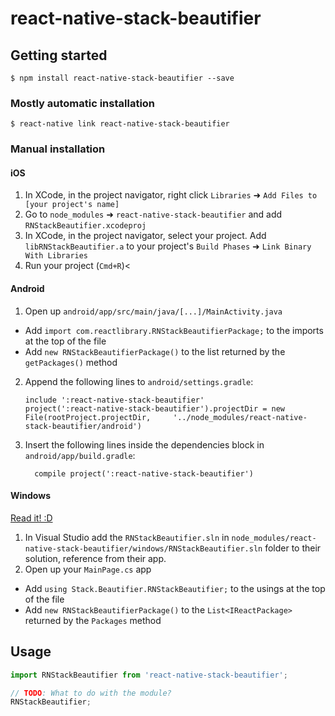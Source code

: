 
# react-native-stack-beautifier

## Getting started

`$ npm install react-native-stack-beautifier --save`

### Mostly automatic installation

`$ react-native link react-native-stack-beautifier`

### Manual installation


#### iOS

1. In XCode, in the project navigator, right click `Libraries` ➜ `Add Files to [your project's name]`
2. Go to `node_modules` ➜ `react-native-stack-beautifier` and add `RNStackBeautifier.xcodeproj`
3. In XCode, in the project navigator, select your project. Add `libRNStackBeautifier.a` to your project's `Build Phases` ➜ `Link Binary With Libraries`
4. Run your project (`Cmd+R`)<

#### Android

1. Open up `android/app/src/main/java/[...]/MainActivity.java`
  - Add `import com.reactlibrary.RNStackBeautifierPackage;` to the imports at the top of the file
  - Add `new RNStackBeautifierPackage()` to the list returned by the `getPackages()` method
2. Append the following lines to `android/settings.gradle`:
  	```
  	include ':react-native-stack-beautifier'
  	project(':react-native-stack-beautifier').projectDir = new File(rootProject.projectDir, 	'../node_modules/react-native-stack-beautifier/android')
  	```
3. Insert the following lines inside the dependencies block in `android/app/build.gradle`:
  	```
      compile project(':react-native-stack-beautifier')
  	```

#### Windows
[Read it! :D](https://github.com/ReactWindows/react-native)

1. In Visual Studio add the `RNStackBeautifier.sln` in `node_modules/react-native-stack-beautifier/windows/RNStackBeautifier.sln` folder to their solution, reference from their app.
2. Open up your `MainPage.cs` app
  - Add `using Stack.Beautifier.RNStackBeautifier;` to the usings at the top of the file
  - Add `new RNStackBeautifierPackage()` to the `List<IReactPackage>` returned by the `Packages` method


## Usage
```javascript
import RNStackBeautifier from 'react-native-stack-beautifier';

// TODO: What to do with the module?
RNStackBeautifier;
```
  